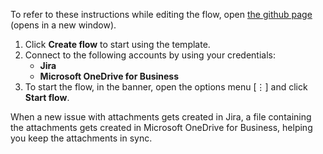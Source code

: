 To refer to these instructions while editing the flow, open [the github page](Sync%20Jira%20issue%20attachments%20with%20Microsoft%20OneDrive%20for%20Business_instructions.md) (opens in a new window).

1. Click **Create flow** to start using the template.
2. Connect to the following accounts by using your credentials:
   - **Jira** 
   - **Microsoft OneDrive for Business**
3. To start the flow, in the banner, open the options menu [⋮] and click **Start flow**.

When a new issue with attachments gets created in Jira, a file containing the attachments gets created in Microsoft OneDrive for Business, helping you keep the attachments in sync.
